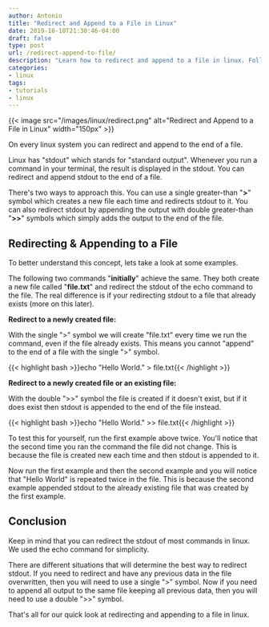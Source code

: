 ```yaml
---
author: Antonio
title: "Redirect and Append to a File in Linux"
date: 2019-10-18T21:30:46-04:00
draft: false
type: post
url: /redirect-append-to-file/
description: "Learn how to redirect and append to a file in linux. Follow this tutorial which will teach you how to redirect and append a command's stdout to a file from the linux command line."
categories:
- linux
tags:
- tutorials
- linux
---
```


{{< image src="/images/linux/redirect.png" alt="Redirect and Append to a File in Linux" width="150px" >}}

On every linux system you can redirect and append to the end of a file.

Linux has "stdout" which stands for "standard output". Whenever you run a command in your terminal, the result is displayed in the stdout. You can redirect and append stdout to the end of a file.

<!--more-->

There's two ways to approach this. You can use a single greater-than "**>**" symbol which creates a new file each time and redirects stdout to it. You can also redirect stdout by appending the output with double greater-than "**>>**" symbols which simply adds the output to the end of the file.

<!--adsense-->

## **Redirecting & Appending to a File**

To better understand this concept, lets take a look at some examples.

The following two commands "**initially**" achieve the same. They both create a new file called "**file.txt**" and redirect the stdout of the echo command to the file. The real difference is if your redirecting stdout to a file that already exists (more on this later).

**Redirect to a newly created file:**

With the single ">" symbol we will create "file.txt" every time we run the command, even if the file already exists. This means you cannot "append" to the end of a file with the single ">" symbol.

{{< highlight bash >}}echo "Hello World." > file.txt{{< /highlight >}}

**Redirect to a newly created file or an existing file:**

With the double ">>" symbol the file is created if it doesn't exist, but if it does exist then stdout is appended to the end of the file instead.

{{< highlight bash >}}echo "Hello World." >> file.txt{{< /highlight >}}

To test this for yourself, run the first example above twice. You'll notice that the second time you ran the command the file did not change. This is because the file is created new each time and then stdout is appended to it.

<!--adsense-->

Now run the first example and then the second example and you will notice that "Hello World" is repeated twice in the file. This is because the second example appended stdout to the already existing file that was created by the first example.

## **Conclusion**

Keep in mind that you can redirect the stdout of most commands in linux. We used the echo command for simplicity.

There are different situations that will determine the best way to redirect stdout. If you need to redirect and have any previous data in the file overwritten, then you will need to use a single ">" symbol. Now if you need to append all output to the same file keeping all previous data, then you will need to use a double ">>" symbol.

That's all for our quick look at redirecting and appending to a file in linux.
